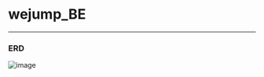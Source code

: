 # wejump_BE

---
### ERD
![image](https://github.com/Gyu-won/wejump/assets/54783290/15384ada-04e2-4d5a-8069-573f7b216586)



